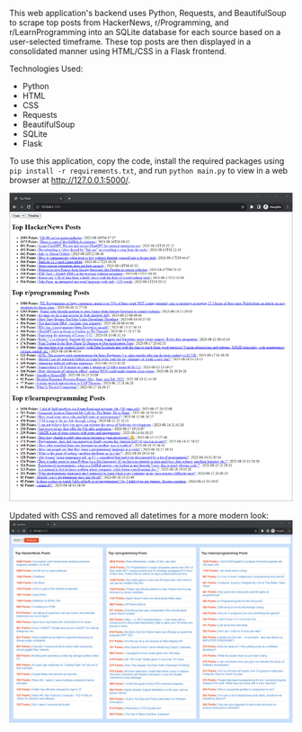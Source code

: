 This web application's backend uses Python, Requests, and BeautifulSoup to scrape top posts from HackerNews, r/Programming, and r/LearnProgramming into an SQLite database for each source based on a user-selected timeframe. These top posts are then displayed in a consolidated manner using HTML/CSS in a Flask frontend.

Technologies Used: 
- Python 
- HTML
- CSS
- Requests
- BeautifulSoup
- SQLite
- Flask

To use this application, copy the code, install the required packages using `pip install -r requirements.txt`, and run `python main.py` to view in a web browser at http://127.0.0.1:5000/.

![Frontend example](templates/frontend.png)

Updated with CSS and removed all datetimes for a more modern look:
![Frontend example](templates/frontend_CSS.png)
